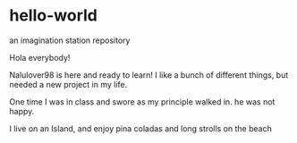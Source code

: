 # hello-world

an imagination station repository

Hola everybody!


Nalulover98 is here and ready to learn!
I like a bunch of different things, but needed a new project in my life.

One time I was in class and swore as my principle walked in.
he was not happy. 

I live on an Island, and enjoy pina coladas and long strolls on the beach
